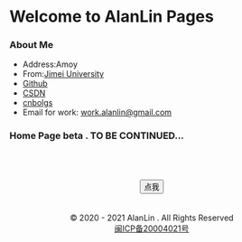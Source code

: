 # Welcome to AlanLin Pages

### About Me


+ Address:Amoy
+ From:[Jimei University](https://www.jmu.edu.cn/)
+ [Github](https://github.com/Github-Lsd)
+ [CSDN](https://blog.csdn.net/weixin_44429264)
+ [cnbolgs](https://www.cnblogs.com/blogs-lin/)
+ Email for work: <work.alanlin@gmail.com>
### Home Page beta . TO BE CONTINUED...
<br />
<br />
<br />


<div align="center">
    <input type="button" onclick="window.location.href='change_step.html'" value="点我">
</div>
<br />
<br />



<center>© 2020 - 2021 AlanLin . All Rights Reserved</center>
<center><a href="https://beian.miit.gov.cn/" target="_blank" rel="nofollow" class="slide slide-ct" hotrep="hp.footer.bottom.miitbeian">闽ICP备20004021号</a></center>
